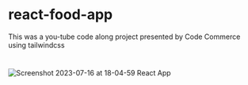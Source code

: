 # react-food-app

This was a you-tube code along project presented by Code Commerce using tailwindcss

#
![Screenshot 2023-07-16 at 18-04-59 React App](https://github.com/bc464/react-food-app/assets/82536545/75b74c3e-5208-4ae4-8f08-5c1b0420e92a)
